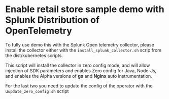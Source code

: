 # Enable retail store sample demo with Splunk Distribution of OpenTelemetry

To fully use  demo this with the Splunk Open telemetry collector, please install the collector either with the `install_splunk_collector.sh`  scrip from the dist/kubernetes scripts.

This script will install the collector in zero config mode, and will allow injection of SDK parameters and enables  Zero config for Java, Node-Js, and enables the Alpha versions of **go** and **Nginx** auto instrumentation.

For the last two you need to update the  config of the operator with the  u`update_zero_config.sh` script
